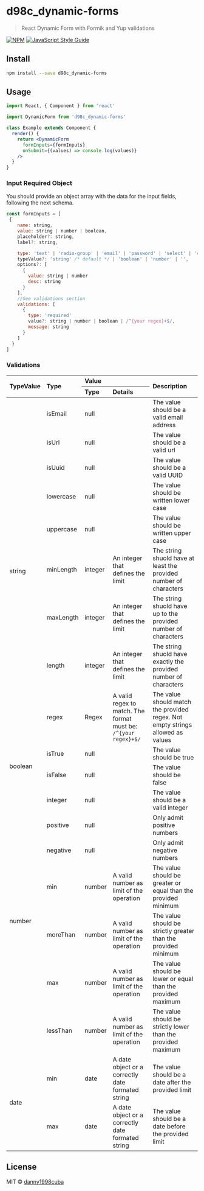 # d98c_dynamic-forms

> React Dynamic Form with Formik and Yup validations

[![NPM](https://img.shields.io/npm/v/dynamic-forms.svg)](https://www.npmjs.com/package/d98c_dynamic-forms) [![JavaScript Style Guide](https://img.shields.io/badge/code_style-standard-brightgreen.svg)](https://standardjs.com)

## Install

```bash
npm install --save d98c_dynamic-forms
```

## Usage

```jsx
import React, { Component } from 'react'

import DynamicForm from 'd98c_dynamic-forms'

class Example extends Component {
  render() {
    return <DynamicForm
      formInputs={formInputs}
      onSubmit={(values) => console.log(values)}
    />
  }
}
```

### Input Required Object

You should provide an object array with the data for the input fields, following the next schema.

```js
const formInputs = [
 {
    name: string,
    value: string | number | boolean,
    placeholder?: string,
    label?: string,

    type: 'text' | 'radio-group' | 'email' | 'password' | 'select' | 'checkbox',
    typeValue?: 'string' /* default */ | 'boolean' | 'number' | '',
    options?: [
      {
        value: string | number
        desc: string
      }
    ],
    //See validations section
    validations: [
      {
        type: 'required'
        value?: string | number | boolean | /^{your regex}+$/,
        message: string
      }
    ]
  }
]
```

### Validations
<table>
  <thead align="left">
    <tr>
      <th rowspan="2">TypeValue</th>
      <th rowspan="2">Type</th>
      <th colspan="2">Value</th>
      <th rowspan="2">Description</th>
    </tr>
    <tr>
      <th>Type</th>
      <th>Details</th>
    </tr>
  </thead>

  <tbody>
    <tr>
      <td rowspan="9">string</td>
      <td>isEmail</td>
      <td>null</td>
      <td></td>
      <td>The value should be a valid email address</td>
    </tr>
    <tr>
      <td>isUrl</td>
      <td>null</td>
      <td></td>
      <td>The value should be a valid url</td>
    </tr>
    <tr>
      <td>isUuid</td>
      <td>null</td>
      <td></td>
      <td>The value should be a valid UUID</td>
    </tr>
    <tr>
      <td>lowercase</td>
      <td>null</td>
      <td></td>
      <td>The value should be written lower case</td>
    </tr>
    <tr>
      <td>uppercase</td>
      <td>null</td>
      <td></td>
      <td>The value should be written upper case</td>
    </tr>
    <tr>
      <td>minLength</td>
      <td>integer</td>
      <td>An integer that defines the limit</td>
      <td>The string shuold have at least the provided number of characters</td>
    </tr>
    <tr>
      <td>maxLength</td>
      <td>integer</td>
      <td>An integer that defines the limit</td>
      <td>The string shuold have up to the provided number of characters</td>
    </tr>
    <tr>
      <td>length</td>
      <td>integer</td>
      <td>An integer that defines the limit</td>
      <td>The string shuold have exactly the provided number of characters</td>
    </tr>
    <tr>
      <td>regex</td>
      <td>Regex</td>
      <td>A valid regex to match. The format must be: <code>/^{your regex}+$/</code></td>
      <td>The value should match the provided regex. Not empty strings allowed as values</td>
    </tr>
    <tr>
      <td rowspan="2">boolean</td>
      <td>isTrue</td>
      <td>null</td>
      <td></td>
      <td>The value should be true</td>
    </tr>
    <tr>
      <td>isFalse</td>
      <td>null</td>
      <td></td>
      <td>The value should be false</td>
    </tr>
    <tr>
      <td rowspan="7">number</td>
      <td>integer</td>
      <td>null</td>
      <td></td>
      <td>The value should be a valid integer</td>
    </tr>
    <tr>
      <td>positive</td>
      <td>null</td>
      <td></td>
      <td>Only admit positive numbers</td>
    </tr>
    <tr>
      <td>negative</td>
      <td>null</td>
      <td></td>
      <td>Only admit negative numbers</td>
    </tr>
    <tr>
      <td>min</td>
      <td>number</td>
      <td>A valid number as limit of the operation</td>
      <td>The value should be greater or equal than the provided minimum</td>
    </tr>
    <tr>
      <td>moreThan</td>
      <td>number</td>
      <td>A valid number as limit of the operation</td>
      <td>The value should be strictly greater than the provided minimum</td>
    </tr>
    <tr>
      <td>max</td>
      <td>number</td>
      <td>A valid number as limit of the operation</td>
      <td>The value should be lower or equal than the provided maximum</td>
    </tr>
    <tr>
      <td>lessThan</td>
      <td>number</td>
      <td>A valid number as limit of the operation</td>
      <td>The value should be strictly lower than the provided maximum</td>
    </tr>
    <tr>
      <td rowspan="2">date</td>
      <td>min</td>
      <td>date</td>
      <td>A date object or a correctly date formated string </td>
      <td>The value should be a date after the provided limit</td>
    </tr>
    <tr>
      <td>max</td>
      <td>date</td>
      <td>A date object or a correctly date formated string </td>
      <td>The value should be a date before the provided limit</td>
    </tr>
    </tbody>
  </table>


## License

MIT © [danny1998cuba](https://github.com/danny1998cuba)
